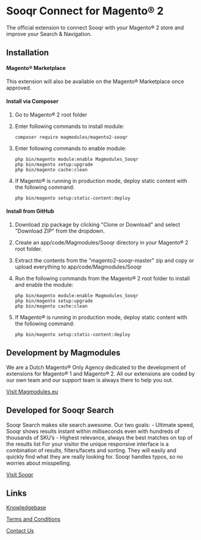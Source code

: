 # Sooqr Connect for Magento® 2

The official extension to connect Sooqr with your Magento® 2 store and improve your Search & Navigation.

## Installation

#### Magento® Marketplace

This extension will also be available on the Magento® Marketplace once approved.

#### Install via Composer

1. Go to Magento® 2 root folder

2. Enter following commands to install module:

   ```
   composer require magmodules/magento2-sooqr
   ```

3. Enter following commands to enable module:

   ```
   php bin/magento module:enable Magmodules_Sooqr
   php bin/magento setup:upgrade
   php bin/magento cache:clean
   ```

4. If Magento® is running in production mode, deploy static content with the following command: 

   ```
   php bin/magento setup:static-content:deploy
   ```

#### Install from GitHub

1. Download zip package by clicking "Clone or Download" and select "Download ZIP" from the dropdown.

2. Create an app/code/Magmodules/Sooqr directory in your Magento® 2 root folder.

3. Extract the contents from the "magento2-sooqr-master" zip and copy or upload everything to app/code/Magmodules/Sooqr

4. Run the following commands from the Magento® 2 root folder to install and enable the module:

   ```
   php bin/magento module:enable Magmodules_Sooqr
   php bin/magento setup:upgrade
   php bin/magento cache:clean
   ```

5. If Magento® is running in production mode, deploy static content with the following command: 

   ```
   php bin/magento setup:static-content:deploy
   ```
   
## Development by Magmodules

We are a Dutch Magento® Only Agency dedicated to the development of extensions for Magento® 1 and Magento® 2. All our extensions are coded by our own team and our support team is always there to help you out. 

[Visit Magmodules.eu](https://www.magmodules.eu/)

## Developed for Sooqr Search

Sooqr Search makes site search awesome. Our two goals: - Ultimate speed, Sooqr shows results instant within milliseconds even with hundreds of thousands of SKU’s - Highest relevance, always the best matches on top of the results list For your visitor the unique responsive interface is a combination of results, filters/facets and sorting. They will easily and quickly find what they are really looking for. Sooqr handles typos, so no worries about misspelling.

[Visit Sooqr](https://www.sooqr.com/)

## Links

[Knowledgebase](https://www.magmodules.eu/help/magento2-sooqr)

[Terms and Conditions](https://www.magmodules.eu/terms.html)

[Contact Us](https://www.magmodules.eu/contact-us.html)
